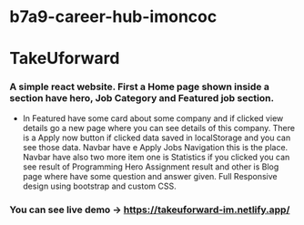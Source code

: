 # b7a9-career-hub-imoncoc
# TakeUforward

### A simple react website. First a Home page shown inside a section have hero, Job Category and Featured job section.
* In Featured have some card about some company and if clicked view details go a new page where you can see details of this company. There is a Apply now button if clicked data saved in localStorage and you can see those data. Navbar have e Apply Jobs Navigation this is the place.
 Navbar have also two more item one is Statistics if you clicked you can see result of Programming Hero Assignment result and other is Blog page where have some question and answer given.
 Full Responsive design using bootstrap and custom CSS.
### You can see live demo -> https://takeuforward-im.netlify.app/
